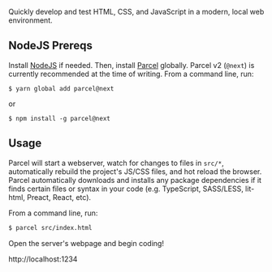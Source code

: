 Quickly develop and test HTML, CSS, and JavaScript in a modern, local web environment.

## NodeJS Prereqs

Install [NodeJS](https://nodejs.org/en/) if needed.  Then, install [Parcel](https://parceljs.org/) globally.  Parcel v2 (`@next`) is currently recommended at the time of writing.  From a command line, run:

```$ yarn global add parcel@next```

or

```$ npm install -g parcel@next```

## Usage

Parcel will start a webserver, watch for changes to files in `src/*`, automatically rebuild the project's JS/CSS files, and hot reload the browser.  Parcel automatically downloads and installs any package dependencies if it finds certain files or syntax in your code (e.g. TypeScript, SASS/LESS, lit-html, Preact, React, etc).

From a command line, run:

```sh
$ parcel src/index.html
```

Open the server's webpage and begin coding!

http://localhost:1234
